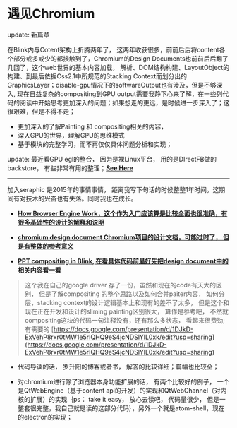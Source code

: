 # 遇见Chromium

update:  新篇章

在Blink内与Cotent架构上折腾两年了， 这两年收获很多，前前后后将content各个部分或多或少的都接触到了，Chromium的Design Documents也前前后后翻了几回了，这个web世界的基本内容加载， 解析、DOM结构构建、LayoutObject的构建、到最后依据Css2.1中所规范的Stacking Context而划分出的GraphicsLayer；disable-gpu情况下的softwareOutput也有涉及，但是不够深入, 现在日益复杂的compositing到GPU output需要我静下心来了解，在一些列代码的阅读中开始思考更加深入的问题；如果想走的更远，是时候进一步深入了；这很艰难，但是不得不走；
- 更加深入的了解Painting 和 compositing相关的内容，
- 深入GPU的世界，理解GPU的思维模式
- 基于模块的完整学习，而不再仅仅具体问题分析和实现；

update:
最近看GPU egl的整合， 因为是裸Linux平台， 用的是DIrectFB做的backstore， 有些非常有用的整理；**[See Here](/meet_chromium/opengl-egl-integration-with-directfb.md)**

---

加入seraphic 是2015年的事情事情， 距离我写下句话的时候整整1年时间。这期间有对技术的兴奋也有失落。同时我也在成长。

- [**How Browser Engine Work，这个作为入门应该算是比较全面也很准确，有很多基础性的设计的解释和说明**](https://www.html5rocks.com/zh/tutorials/internals/howbrowserswork/)

- [**chromium design document Chromium项目的设计文档，可能过时了， 但是有整体的参考意义**](https://www.chromium.org/developers/design-documents)

- [**PPT compositing in Blink, 在看具体代码前最好先把design document中的相关内容看一看**](https://docs.google.com/presentation/d/1dDE5u76ZBIKmsqkWi2apx3BqV8HOcNf4xxBdyNywZR8/edit#slide=id.gc4b85070_1723)

> 这个我在自己的google driver 存了一份，虽然和现在的code有天大的区别， 但是了解compositing 的整个思路以及如何合并paiter内容， 如何分层，stacking context的设计逻辑基本上和现有的差不了太多， 但是这个和现在正在开发和设计的sliming painting区别很大， 算作是参考吧， 不然就compositing这块的代码一句注释没有，还有那么多状态， 看起来很费劲; 有需要的 [https://docs.google.com/presentation/d/1DJkD-ExVehP8rxr0tMW1e5rIQHQ9eS4jcNDSlYlL0xk/edit?usp=sharing](https://docs.google.com/presentation/d/1DJkD-ExVehP8rxr0tMW1e5rIQHQ9eS4jcNDSlYlL0xk/edit?usp=sharing)

- 代码导读的话， 罗升阳的博客或者书， 解答的比较详细；篇幅也比较全；

- 对chromium进行除了浏览器本身功能扩展的话， 有两个比较好的例子， 一个是QtWebEngine（基于content api的开发）的实现和QtWebChannel（对内核的扩展）的实现｛ps： take it easy， 放心去读吧， 代码量很少， 但是一整套很完整，我自己就是读的这部分代码｝，另外一个就是atom-shell，现在的electron的实现； 

